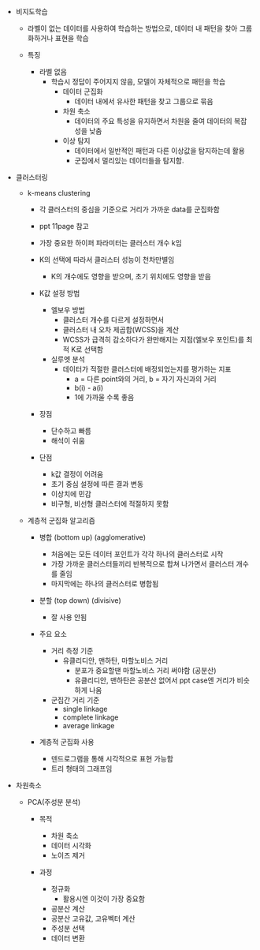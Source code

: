 - 비지도학습
	- 라벨이 없는 데이터를 사용하여 학습하는 방법으로, 데이터 내 패턴을 찾아 그룹화하거나 표현을 학습
	
	- 특징
		- 라벨 없음
			- 학습시 정답이 주어지지 않음, 모델이 자체적으로 패턴을 학습
				- 데이터 군집화
					- 데이터 내에서 유사한 패턴을 찾고 그룹으로 묶음
				- 차원 축소
					- 데이터의 주요 특성을 유지하면서 차원을 줄여 데이터의 복잡성을 낮춤
				- 이상 탐지
					- 데이터에서 일반적인 패턴과 다른 이상값을 탐지하는데 활용
					- 군집에서 멀리있는 데이터들을 탐지함.
- 클러스터링
	- k-means clustering
		- 각 클러스터의 중심을 기준으로 거리가 가까운 data를 군집화함
		- ppt 11page 참고
		
		- 가장 중요한 하이퍼 파라미터는 클러스터 개수 k임
		- K의 선택에 따라서 클러스터 성능이 천차만별임
			- K의 개수에도 영향을 받으며, 초기 위치에도 영향을 받음
		
		- K값 설정 방법
			- 엘보우 방법
				- 클러스터 개수를 다르게 설정하면서
				- 클러스터 내 오차 제곱합(WCSS)을 계산
				- WCSS가 급격히 감소하다가 완만해지는 지점(엘보우 포인트)를 최적 K로 선택함
			- 실루엣 분석
				- 데이터가 적절한 클러스터에 배정되었는지를 평가하는 지표
					- a = 다른 point와의 거리, b = 자기 자신과의 거리
					- b(i) - a(i)
					- 1에 가까울 수록 좋음
		
		- 장점
			- 단수하고 빠름
			- 해석이 쉬움
		- 단점
			- k값 결정이 어려움
			- 초기 중심 설정에 따른 결과 변동
			- 이상치에 민감
			- 비구형, 비선형 클러스터에 적절하지 못함
	
	- 계층적 군집화 알고리즘
		- 병합 (bottom up) (agglomerative)
			- 처음에는 모든 데이터 포인트가 각각 하나의 클러스터로 시작
			- 가장 가까운 클러스터들끼리 반복적으로 합쳐 나가면서 클러스터 개수를 줄임
			- 마지막에는 하나의 클러스터로 병합됨
		- 분할 (top down) (divisive)
			- 잘 사용 안됨
		
		- 주요 요소
			- 거리 측정 기준
				- 유클리디안, 맨하탄, 마할노비스 거리
					- 분포가 중요할땐 마할노비스 거리 써야함 (공분산)
					- 유클리디안, 맨하탄은 공분산 없어서 ppt case엔 거리가 비슷하게 나옴
			- 군집간 거리 기준
				- single linkage
				- complete linkage
				- average linkage
		
		- 계층적 군집화 사용
			- 덴드로그램을 통해 시각적으로 표현 가능함
			- 트리 형태의 그래프임
		
- 차원축소
	- PCA(주성분 분석)
		- 목적
			- 차원 축소
			- 데이터 시각화
			- 노이즈 제거
		
		- 과정
			- 정규화
				- 활용시엔 이것이 가장 중요함
			- 공분산 계산
			- 공분산 고유값, 고유벡터 계산
			- 주성분 선택
			- 데이터 변환